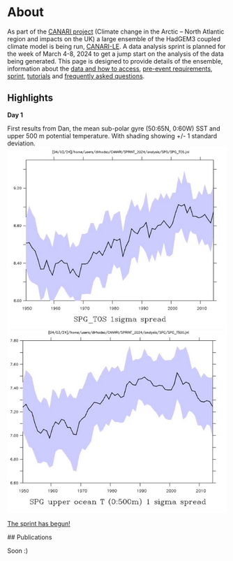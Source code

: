 # About 

As part of the [CANARI project](https://canari.ac.uk/) (Climate change in the Arctic – North Atlantic region and impacts on the UK) a large ensemble of the HadGEM3 coupled climate model is being run, [CANARI-LE](https://canari.ac.uk/resources_new/tools/).  A data analysis sprint is planned for the week of March 4-8, 2024 to get a jump start on the analysis of the data being generated.  This page is designed to provide details of the ensemble, information about the [data and how to access](data.md), [pre-event requirements](setup.md), [sprint](sprint.md), [tutorials](tutorials.md) and [frequently asked questions](FAQ.md).  

## Highlights

**Day 1**

First results from Dan, the mean sub-polar gyre (50:65N, 0:60W) SST and upper 500 m potential temperature.  With shading showing +/- 1 standard deviation.
![Sea Surface Temperature](assets/dan_spg_sst.png)
![Upper 500 m](assets/dan_spg_upper500temp.png)

[The sprint has begun!](https://canari.ac.uk/2024/03/04/canari-scientists-begin-analysis-of-the-hadgem3-large-ensemble/)

## Publications

Soon :)

